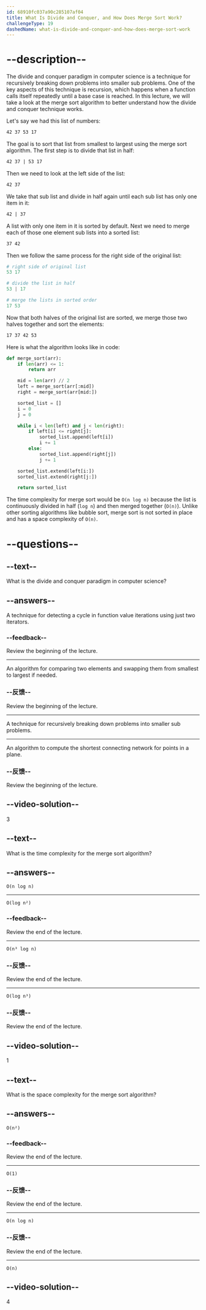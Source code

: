 ```yaml
---
id: 68910fc037a90c285107af04
title: What Is Divide and Conquer, and How Does Merge Sort Work?
challengeType: 19
dashedName: what-is-divide-and-conquer-and-how-does-merge-sort-work
---
```


# --description--

The divide and conquer paradigm in computer science is a technique for recursively breaking down problems into smaller sub problems. One of the key aspects of this technique is recursion, which happens when a function calls itself repeatedly until a base case is reached. In this lecture, we will take a look at the merge sort algorithm to better understand how the divide and conquer technique works.

Let's say we had this list of numbers:

```md
42 37 53 17
```

The goal is to sort that list from smallest to largest using the merge sort algorithm. The first step is to divide that list in half:

```md
42 37 | 53 17
```

Then we need to look at the left side of the list:

```md
42 37
```

We take that sub list and divide in half again until each sub list has only one item in it:

```md
42 | 37
```

A list with only one item in it is sorted by default. Next we need to merge each of those one element sub lists into a sorted list:

```md
37 42
```

Then we follow the same process for the right side of the original list:

```py
# right side of original list
53 17

# divide the list in half
53 | 17

# merge the lists in sorted order
17 53
```

Now that both halves of the original list are sorted, we merge those two halves together and sort the elements:

```markdown
17 37 42 53
```

Here is what the algorithm looks like in code:

```py
def merge_sort(arr):
    if len(arr) <= 1:
        return arr

    mid = len(arr) // 2
    left = merge_sort(arr[:mid])
    right = merge_sort(arr[mid:])

    sorted_list = []
    i = 0
    j = 0

    while i < len(left) and j < len(right):
        if left[i] <= right[j]:
            sorted_list.append(left[i])
            i += 1
        else:
            sorted_list.append(right[j])
            j += 1

    sorted_list.extend(left[i:])
    sorted_list.extend(right[j:])

    return sorted_list
```

The time complexity for merge sort would be `O(n log n)` because the list is continuously divided in half (`log n`) and then merged together (`O(n)`). Unlike other sorting algorithms like bubble sort, merge sort is not sorted in place and has a space complexity of `O(n)`.

# --questions--

## --text--

What is the divide and conquer paradigm in computer science?

## --answers--

A technique for detecting a cycle in function value iterations using just two iterators.

### --feedback--

Review the beginning of the lecture.

---

An algorithm for comparing two elements and swapping them from smallest to largest if needed.

### --反馈--

Review the beginning of the lecture.

---

A technique for recursively breaking down problems into smaller sub problems.

---

An algorithm to compute the shortest connecting network for points in a plane.

### --反馈--

Review the beginning of the lecture.

## --video-solution--

3

## --text--

What is the time complexity for the merge sort algorithm?

## --answers--

`O(n log n)`

---

`O(log n²)`

### --feedback--

Review the end of the lecture.

---

`O(n³ log n)`

### --反馈--

Review the end of the lecture.

---

`O(log n³)`

### --反馈--

Review the end of the lecture.

## --video-solution--

1

## --text--

What is the space complexity for the merge sort algorithm?

## --answers--

`O(n²)`

### --feedback--

Review the end of the lecture.

---

`O(1)`

### --反馈--

Review the end of the lecture.

---

`O(n log n)`

### --反馈--

Review the end of the lecture.

---

`O(n)`

## --video-solution--

4
